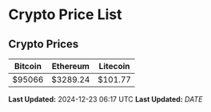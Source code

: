 # Crypto Price List

## Crypto Prices
| Bitcoin | Ethereum | Litecoin |
| ------- | -------- | -------- |
| $95066 | $3289.24 | $101.77 |
**Last Updated:** 2024-12-23 06:17 UTC
**Last Updated:** $DATE$
